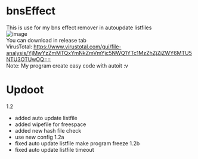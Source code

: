 # bnsEffect
This is use for my bns effect remover in autoupdate listfiles<br>
![image](https://user-images.githubusercontent.com/26898177/88275530-b9916480-cd07-11ea-82e9-bf5f8d81b88e.png)
<br>
You can download in release tab<br>
VirusTotal: https://www.virustotal.com/gui/file-analysis/YjMwYzZmMTQxYmNkZmVmYjc5NWQ1YTc1MzZhZjZjZWY6MTU5NTU3OTUwOQ==<br>
Note: My program create easy code with autoit :v<br>

# Updoot
1.2
- added auto update listfile
- added wipefile for freespace
- added new hash file check
- use new config
1.2a
- fixed auto update listfile make program freeze
1.2b
- fixed auto update listfile timeout
